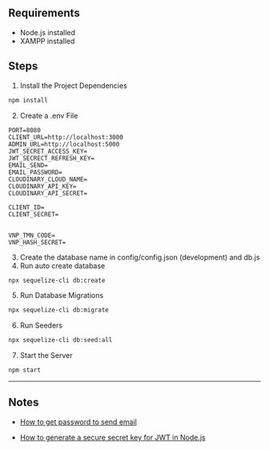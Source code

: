 ## Requirements
- Node.js installed
- XAMPP installed

## Steps

1. Install the Project Dependencies
```bash
npm install
```
2. Create a .env File
```env
PORT=8080
CLIENT_URL=http://localhost:3000
ADMIN_URL=http://localhost:5000
JWT_SECRET_ACCESS_KEY=
JWT_SECRECT_REFRESH_KEY=
EMAIL_SEND=
EMAIL_PASSWORD=
CLOUDINARY_CLOUD_NAME=
CLOUDINARY_API_KEY=
CLOUDINARY_API_SECRET=

CLIENT_ID=
CLIENT_SECRET=


VNP_TMN_CODE=
VNP_HASH_SECRET=

```
3. Create the database name in config/config.json (development) and db.js
4. Run auto create database
```bash
npx sequelize-cli db:create  
```
5. Run Database Migrations
```bash
npx sequelize-cli db:migrate
```

6. Run Seeders
```bash
npx sequelize-cli db:seed:all
```

7. Start the Server
```bash
npm start
```
- - -

## Notes
* [How to get password to send email](https://stackoverflow.com/questions/60701936/error-invalid-login-application-specific-password-required)

* [How to generate a secure secret key for JWT in Node.js](https://stackoverflow.com/questions/52996555/generate-a-sufficient-secret-for-jwt-nodejs-lambda)